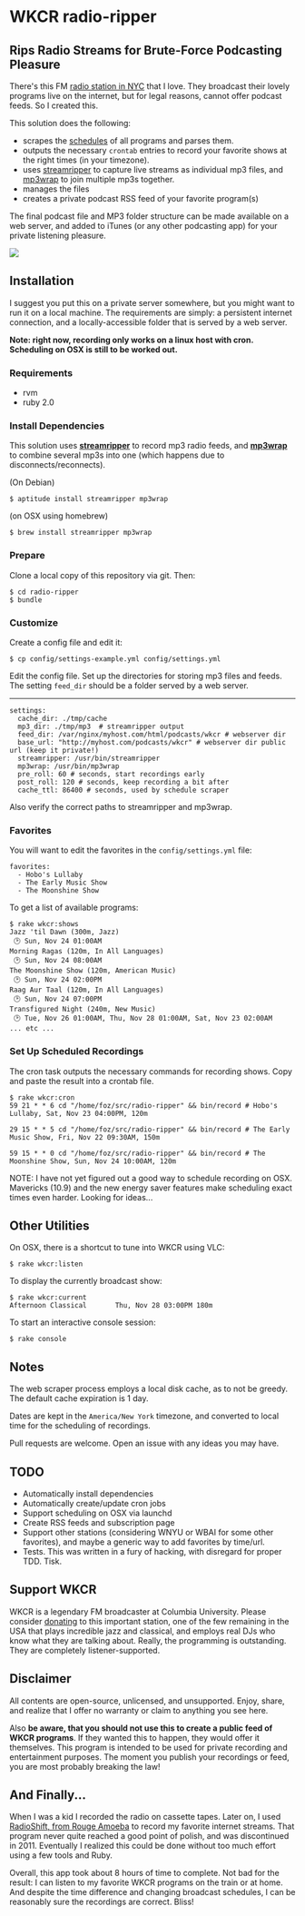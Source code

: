 # WKCR radio-ripper

## Rips Radio Streams for Brute-Force Podcasting Pleasure

There's this FM [radio station in NYC](http://www.studentaffairs.columbia.edu/wkcr/) that I love. They broadcast their lovely programs live on the internet, but for legal reasons, cannot offer podcast feeds. So I created this.

This solution does the following:

* scrapes the [schedules](http://www.studentaffairs.columbia.edu/wkcr/schedule) of all programs and parses them.
* outputs the necessary `crontab` entries to record your favorite shows at the right times (in your timezone).
* uses [streamripper](http://streamripper.sourceforge.net/tutorialconsole.php) to capture live streams as individual mp3 files, and [mp3wrap](http://mp3wrap.sourceforge.net) to join multiple mp3s together.
* manages the files
* creates a private podcast RSS feed of your favorite program(s)

The final podcast file and MP3 folder structure can be made available on a web server, and added to iTunes (or any other podcasting app) for your private listening pleasure.

![](http://somebox.com/docs/radio-ripper-itunes.jpg)

## Installation

I suggest you put this on a private server somewhere, but you might want to run it on a local machine. The requirements are simply: a persistent internet connection, and a locally-accessible folder that is served by a web server.

**Note: right now, recording only works on a linux host with cron. Scheduling on OSX is still to be worked out.**

### Requirements

  * rvm
  * ruby 2.0

### Install Dependencies

This solution uses **[streamripper](http://streamripper.sourceforge.net/tutorialconsole.php)** to record mp3 radio feeds, and **[mp3wrap](http://mp3wrap.sourceforge.net)** to combine several mp3s into one (which happens due to disconnects/reconnects).

(On Debian)

    $ aptitude install streamripper mp3wrap

(on OSX using homebrew)

    $ brew install streamripper mp3wrap

### Prepare

Clone a local copy of this repository via git. Then:

    $ cd radio-ripper
    $ bundle

### Customize

Create a config file and edit it:

    $ cp config/settings-example.yml config/settings.yml

Edit the config file. Set up the directories for storing mp3 files and feeds. The setting `feed_dir` should be a folder served by a web server.

---
    settings:
      cache_dir: ./tmp/cache
      mp3_dir: ./tmp/mp3  # streamripper output
      feed_dir: /var/nginx/myhost.com/html/podcasts/wkcr # webserver dir
      base_url: "http://myhost.com/podcasts/wkcr" # webserver dir public url (keep it private!)
      streamripper: /usr/bin/streamripper
      mp3wrap: /usr/bin/mp3wrap
      pre_roll: 60 # seconds, start recordings early
      post_roll: 120 # seconds, keep recording a bit after
      cache_ttl: 86400 # seconds, used by schedule scraper

Also verify the correct paths to streamripper and mp3wrap.

### Favorites

You will want to edit the favorites in the `config/settings.yml` file:

    favorites:
      - Hobo's Lullaby
      - The Early Music Show
      - The Moonshine Show

To get a list of available programs:

    $ rake wkcr:shows
    Jazz 'til Dawn (300m, Jazz)
     🕑 Sun, Nov 24 01:00AM
    Morning Ragas (120m, In All Languages)
     🕑 Sun, Nov 24 08:00AM
    The Moonshine Show (120m, American Music)
     🕑 Sun, Nov 24 02:00PM
    Raag Aur Taal (120m, In All Languages)
     🕑 Sun, Nov 24 07:00PM
    Transfigured Night (240m, New Music)
     🕑 Tue, Nov 26 01:00AM, Thu, Nov 28 01:00AM, Sat, Nov 23 02:00AM    
    ... etc ...

### Set Up Scheduled Recordings

The cron task outputs the necessary commands for recording shows. Copy and paste the result into a crontab file.

    $ rake wkcr:cron
    59 21 * * 6 cd "/home/foz/src/radio-ripper" && bin/record # Hobo's Lullaby, Sat, Nov 23 04:00PM, 120m

    29 15 * * 5 cd "/home/foz/src/radio-ripper" && bin/record # The Early Music Show, Fri, Nov 22 09:30AM, 150m

    59 15 * * 0 cd "/home/foz/src/radio-ripper" && bin/record # The Moonshine Show, Sun, Nov 24 10:00AM, 120m

NOTE: I have not yet figured out a good way to schedule recording on OSX. Mavericks (10.9) and the new energy saver features make scheduling exact times even harder. Looking for ideas...

## Other Utilities

On OSX, there is a shortcut to tune into WKCR using VLC:

    $ rake wkcr:listen

To display the currently broadcast show:

    $ rake wkcr:current
    Afternoon Classical       Thu, Nov 28 03:00PM 180m

To start an interactive console session:
  
    $ rake console

## Notes

The web scraper process employs a local disk cache, as to not be greedy. The default cache expiration is 1 day.

Dates are kept in the `America/New York` timezone, and converted to local time for the scheduling of recordings.

Pull requests are welcome. Open an issue with any ideas you may have.

## TODO

* Automatically install dependencies
* Automatically create/update cron jobs
* Support scheduling on OSX via launchd
* Create RSS feeds and subscription page
* Support other stations (considering WNYU or WBAI for some other favorites), and maybe a generic way to add favorites by time/url.
* Tests. This was written in a fury of hacking, with disregard for proper TDD. Tisk.

## Support WKCR

WKCR is a legendary FM broadcaster at Columbia University. Please consider [donating](https://giving.columbia.edu/giveonline/?schoolstyle=411) to this important station, one of the few remaining in the USA that plays incredible jazz and classical, and employs real DJs who know what they are talking about. Really, the programming is outstanding. They are completely listener-supported.

## Disclaimer

All contents are open-source, unlicensed, and unsupported. Enjoy, share, and realize that I offer no warranty or claim to anything you see here.

Also **be aware, that you should not use this to create a public feed of WKCR programs**. If they wanted this to happen, they would offer it themselves. This program is intended to be used for private recording and entertainment purposes. The moment you publish your recordings or feed, you are most probably breaking the law! 

## And Finally...

When I was a kid I recorded the radio on cassette tapes. Later on, I used [RadioShift, from Rouge Amoeba](http://rogueamoeba.com/radioshift/) to record my favorite internet streams. That program never quite reached a good point of polish, and was discontinued in 2011. Eventually I realized this could be done without too much effort using a few tools and Ruby. 

Overall, this app took about 8 hours of time to complete. Not bad for the result: I can listen to my favorite WKCR programs on the train or at home. And despite the time difference and changing broadcast schedules, I can be reasonably sure the recordings are correct. Bliss!
